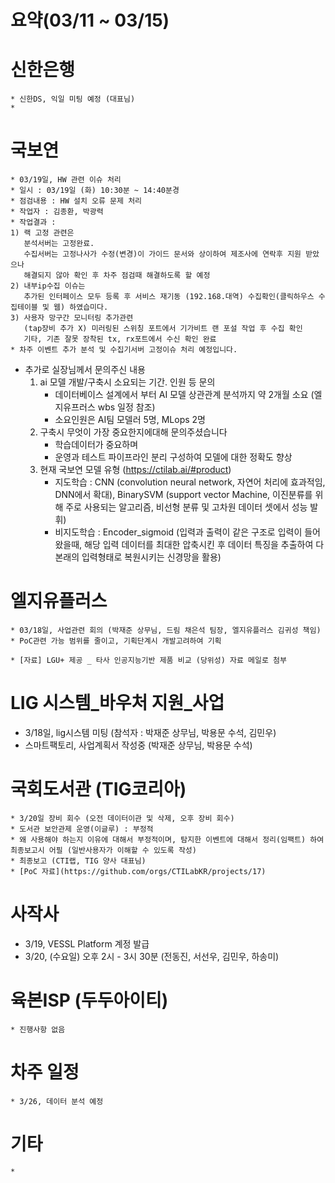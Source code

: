 # 요약(03/11 ~ 03/15)

# 신한은행
    * 신한DS, 익일 미팅 예정 (대표님)
    * 

# 국보연 
    * 03/19일, HW 관련 이슈 처리
    * 일시 : 03/19일 (화) 10:30분 ~ 14:40분경 
    * 점검내용 : HW 설치 오류 문제 처리
    * 작업자 : 김종환, 박광력
    * 작업결과 : 
    1) 랙 고정 관련은 
       분석서버는 고정완료. 
       수집서버는 고정나사가 수정(변경)이 가이드 문서와 상이하여 제조사에 연락후 지원 받았으나 
       해결되지 않아 확인 후 차주 점검때 해결하도록 할 예정
    2) 내부ip수집 이슈는 
       추가된 인터페이스 모두 등록 후 서비스 재기동 (192.168.대역) 수집확인(클릭하우스 수집테이블 및 웹) 하였습미다.
    3) 사용자 망구간 모니터링 추가관련 
       (tap장비 추가 X) 미러링된 스위칭 포트에서 기가비트 랜 포설 작업 후 수집 확인
       기타, 기존 잘못 장착된 tx, rx포트에서 수신 확인 완료
    * 차주 이벤트 추가 분석 및 수집기서버 고정이슈 처리 예정입니다.

* 추가로 실장님께서 문의주신 내용
    1) ai 모델 개발/구축시 소요되는 기간. 인원 등 문의
        * 데이터베이스 설계에서 부터 AI 모델 상관관계 분석까지 약 2개월 소요 (엘지유프러스 wbs 일정 참조)
        * 소요인원은 AI팀 모델러 5명, MLops 2명
    2) 구축시 무엇이 가장 중요한지에대해 문의주셨습니다
        * 학습데이터가 중요하며
        * 운영과 테스트 파이프라인 분리 구성하여 모델에 대한 정확도 향상
    3) 현재 국보연 모델 유형 (https://ctilab.ai/#product)
        * 지도학습 : CNN (convolution neural network, 자연어 처리에 효과적임, DNN에서 확대),
                   BinarySVM (support vector Machine, 이진분류를 위해 주로 사용되는 알고리즘, 비선형 분류 및 고차원 데이터 셋에서 성능 발휘)
        * 비지도학습 : Encoder_sigmoid (입력과 출력이 같은 구조로 입력이 들어왔을때, 해당 입력 데이터를 최대한 압축시킨 후 데이터 특징을 추출하여 다 본래의 입력형태로 복원시키는 신경망을 활용)
 

# 엘지유플러스
    * 03/18일, 사업관련 회의 (박재준 상무님, 드림 채은석 팀장, 엘지유플러스 김귀성 책임)
    * PoC관련 가능 범위를 줄이고, 기획단계시 개발고려하여 기획

    * [자료] LGU+ 제공 _ 타사 인공지능기반 제품 비교 (당위성) 자료 메일로 첨부

# LIG 시스템_바우처 지원_사업
   * 3/18일, lig시스템 미팅 (참석자 : 박재준 상무님, 박용문 수석, 김민우)
   * 스마트팩토리, 사업계획서 작성중 (박재준 상무님, 박용문 수석)


# 국회도서관 (TIG코리아)
    * 3/20일 장비 회수 (오전 데이터이관 및 삭제, 오후 장비 회수)
    * 도서관 보안관제 운영(이글루) : 부정적
    * 왜 사용해야 하는지 이유에 대해서 부정적이며, 탐지한 이벤트에 대해서 정리(임팩트) 하여 최종보고시 어필 (일반사용자가 이해할 수 있도록 작성)
    * 최종보고 (CTI랩, TIG 양사 대표님)
    * [PoC 자료](https://github.com/orgs/CTILabKR/projects/17)

# 사작사
   * 3/19, VESSL Platform 계정 발급
   * 3/20, (수요일) 오후 2시 - 3시 30분 (전동진, 서선우, 김민우, 하송미)

# 육본ISP (두두아이티)
    * 진행사항 없음

# 차주 일정
    * 3/26, 데이터 분석 예정


# 기타
    * 
